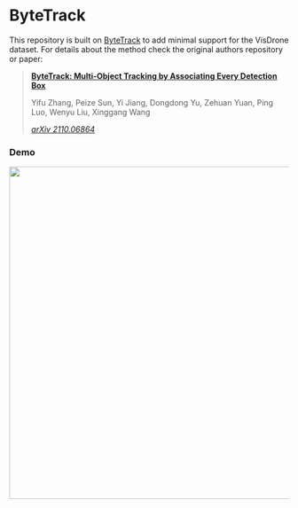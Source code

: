# ByteTrack

This repository is built on [ByteTrack](https://github.com/ifzhang/ByteTrack) to add minimal support for the VisDrone dataset. For details about the method check the original authors repository or paper:

> [**ByteTrack: Multi-Object Tracking by Associating Every Detection Box**](https://arxiv.org/abs/2110.06864)
> 
> Yifu Zhang, Peize Sun, Yi Jiang, Dongdong Yu, Zehuan Yuan, Ping Luo, Wenyu Liu, Xinggang Wang
> 
> *[arXiv 2110.06864](https://arxiv.org/abs/2110.06864)*

### Demo 
<img src="assets/demo_gif_VD_compressed.gif" width="600"/>
